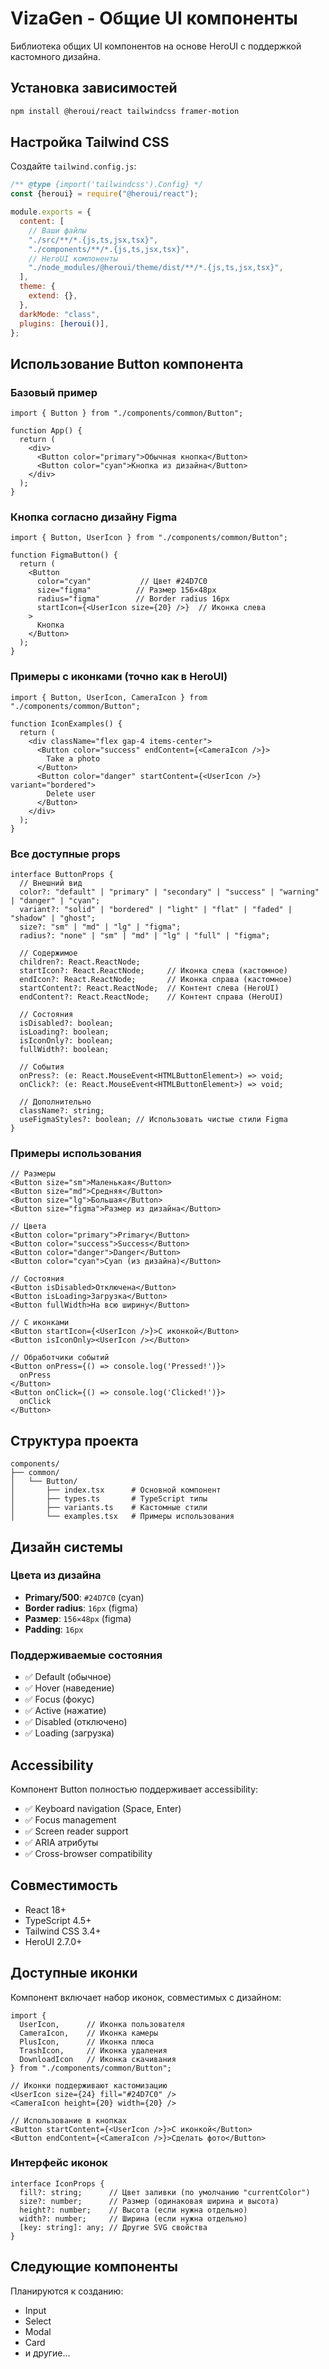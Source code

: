# VizaGen - Общие UI компоненты

Библиотека общих UI компонентов на основе HeroUI с поддержкой кастомного дизайна.

## Установка зависимостей

```bash
npm install @heroui/react tailwindcss framer-motion
```

## Настройка Tailwind CSS

Создайте `tailwind.config.js`:

```js
/** @type {import('tailwindcss').Config} */
const {heroui} = require("@heroui/react");

module.exports = {
  content: [
    // Ваши файлы
    "./src/**/*.{js,ts,jsx,tsx}",
    "./components/**/*.{js,ts,jsx,tsx}",
    // HeroUI компоненты
    "./node_modules/@heroui/theme/dist/**/*.{js,ts,jsx,tsx}",
  ],
  theme: {
    extend: {},
  },
  darkMode: "class",
  plugins: [heroui()],
};
```

## Использование Button компонента

### Базовый пример

```tsx
import { Button } from "./components/common/Button";

function App() {
  return (
    <div>
      <Button color="primary">Обычная кнопка</Button>
      <Button color="cyan">Кнопка из дизайна</Button>
    </div>
  );
}
```

### Кнопка согласно дизайну Figma

```tsx
import { Button, UserIcon } from "./components/common/Button";

function FigmaButton() {
  return (
    <Button 
      color="cyan"           // Цвет #24D7C0
      size="figma"          // Размер 156×48px
      radius="figma"        // Border radius 16px
      startIcon={<UserIcon size={20} />}  // Иконка слева
    >
      Кнопка
    </Button>
  );
}
```

### Примеры с иконками (точно как в HeroUI)

```tsx
import { Button, UserIcon, CameraIcon } from "./components/common/Button";

function IconExamples() {
  return (
    <div className="flex gap-4 items-center">
      <Button color="success" endContent={<CameraIcon />}>
        Take a photo
      </Button>
      <Button color="danger" startContent={<UserIcon />} variant="bordered">
        Delete user
      </Button>
    </div>
  );
}
```

### Все доступные props

```tsx
interface ButtonProps {
  // Внешний вид
  color?: "default" | "primary" | "secondary" | "success" | "warning" | "danger" | "cyan";
  variant?: "solid" | "bordered" | "light" | "flat" | "faded" | "shadow" | "ghost";
  size?: "sm" | "md" | "lg" | "figma";
  radius?: "none" | "sm" | "md" | "lg" | "full" | "figma";
  
  // Содержимое
  children?: React.ReactNode;
  startIcon?: React.ReactNode;     // Иконка слева (кастомное)
  endIcon?: React.ReactNode;       // Иконка справа (кастомное)
  startContent?: React.ReactNode;  // Контент слева (HeroUI)
  endContent?: React.ReactNode;    // Контент справа (HeroUI)
  
  // Состояния
  isDisabled?: boolean;
  isLoading?: boolean;
  isIconOnly?: boolean;
  fullWidth?: boolean;
  
  // События
  onPress?: (e: React.MouseEvent<HTMLButtonElement>) => void;
  onClick?: (e: React.MouseEvent<HTMLButtonElement>) => void;
  
  // Дополнительно
  className?: string;
  useFigmaStyles?: boolean; // Использовать чистые стили Figma
}
```

### Примеры использования

```tsx
// Размеры
<Button size="sm">Маленькая</Button>
<Button size="md">Средняя</Button>
<Button size="lg">Большая</Button>
<Button size="figma">Размер из дизайна</Button>

// Цвета
<Button color="primary">Primary</Button>
<Button color="success">Success</Button>
<Button color="danger">Danger</Button>
<Button color="cyan">Cyan (из дизайна)</Button>

// Состояния
<Button isDisabled>Отключена</Button>
<Button isLoading>Загрузка</Button>
<Button fullWidth>На всю ширину</Button>

// С иконками
<Button startIcon={<UserIcon />}>С иконкой</Button>
<Button isIconOnly><UserIcon /></Button>

// Обработчики событий
<Button onPress={() => console.log('Pressed!')}>
  onPress
</Button>
<Button onClick={() => console.log('Clicked!')}>
  onClick
</Button>
```

## Структура проекта

```
components/
├── common/
│   └── Button/
│       ├── index.tsx      # Основной компонент
│       ├── types.ts       # TypeScript типы
│       ├── variants.ts    # Кастомные стили
│       └── examples.tsx   # Примеры использования
```

## Дизайн системы

### Цвета из дизайна
- **Primary/500**: `#24D7C0` (cyan)
- **Border radius**: `16px` (figma)
- **Размер**: `156×48px` (figma)
- **Padding**: `16px`

### Поддерживаемые состояния
- ✅ Default (обычное)
- ✅ Hover (наведение)
- ✅ Focus (фокус)
- ✅ Active (нажатие)
- ✅ Disabled (отключено)
- ✅ Loading (загрузка)

## Accessibility

Компонент Button полностью поддерживает accessibility:
- ✅ Keyboard navigation (Space, Enter)
- ✅ Focus management
- ✅ Screen reader support
- ✅ ARIA атрибуты
- ✅ Cross-browser compatibility

## Совместимость

- React 18+
- TypeScript 4.5+
- Tailwind CSS 3.4+
- HeroUI 2.7.0+

## Доступные иконки

Компонент включает набор иконок, совместимых с дизайном:

```tsx
import { 
  UserIcon,      // Иконка пользователя
  CameraIcon,    // Иконка камеры
  PlusIcon,      // Иконка плюса
  TrashIcon,     // Иконка удаления
  DownloadIcon   // Иконка скачивания
} from "./components/common/Button";

// Иконки поддерживают кастомизацию
<UserIcon size={24} fill="#24D7C0" />
<CameraIcon height={20} width={20} />

// Использование в кнопках
<Button startContent={<UserIcon />}>С иконкой</Button>
<Button endContent={<CameraIcon />}>Сделать фото</Button>
```

### Интерфейс иконок

```tsx
interface IconProps {
  fill?: string;      // Цвет заливки (по умолчанию "currentColor")
  size?: number;      // Размер (одинаковая ширина и высота)
  height?: number;    // Высота (если нужна отдельно)
  width?: number;     // Ширина (если нужна отдельно)
  [key: string]: any; // Другие SVG свойства
}
```

## Следующие компоненты

Планируются к созданию:
- Input
- Select
- Modal
- Card
- и другие... 